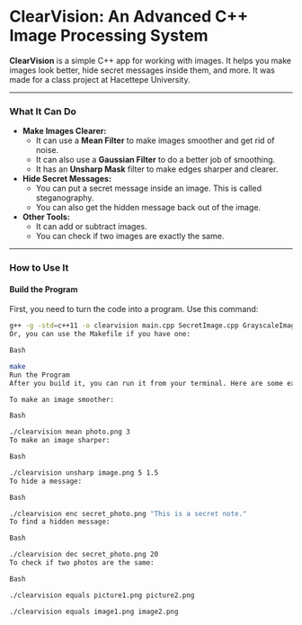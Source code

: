# ClearVision: An Advanced C++ Image Processing System

**ClearVision** is a simple C++ app for working with images. It helps you make images look better, hide secret messages inside them, and more. It was made for a class project at Hacettepe University.

---
### What It Can Do

* **Make Images Clearer:**
    * It can use a **Mean Filter** to make images smoother and get rid of noise.
    * It can also use a **Gaussian Filter** to do a better job of smoothing.
    * It has an **Unsharp Mask** filter to make edges sharper and clearer.
* **Hide Secret Messages:**
    * You can put a secret message inside an image. This is called steganography.
    * You can also get the hidden message back out of the image.
* **Other Tools:**
    * It can add or subtract images.
    * You can check if two images are exactly the same.

---
### How to Use It

#### **Build the Program**

First, you need to turn the code into a program. Use this command:

```bash
g++ -g -std=c++11 -o clearvision main.cpp SecretImage.cpp GrayscaleImage.cpp Filter.cpp Crypto.cpp
Or, you can use the Makefile if you have one:

Bash

make
Run the Program
After you build it, you can run it from your terminal. Here are some examples:

To make an image smoother:

Bash

./clearvision mean photo.png 3
To make an image sharper:

Bash

./clearvision unsharp image.png 5 1.5
To hide a message:

Bash

./clearvision enc secret_photo.png "This is a secret note."
To find a hidden message:

Bash

./clearvision dec secret_photo.png 20
To check if two photos are the same:

Bash

./clearvision equals picture1.png picture2.png

./clearvision equals image1.png image2.png
